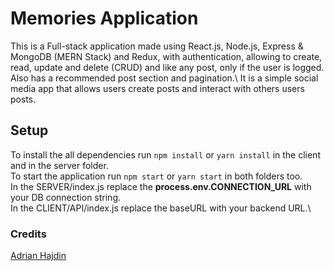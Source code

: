 # Memories Application

This is a Full-stack application made using React.js, Node.js, Express &amp; MongoDB (MERN Stack) and Redux, with authentication, allowing to create, read, update and delete (CRUD) and like any post, only if the user is logged. Also has a recommended post section and pagination.\ It is a simple social media app that allows users create posts and interact with others users posts.

## Setup

To install the all dependencies run `npm install` or `yarn install` in the client and in the server folder.\
To start the application run `npm start` or `yarn start` in both folders too.\
In the SERVER/index.js replace the <b>process.env.CONNECTION_URL</b> with your DB connection string.\
In the CLIENT/API/index.js replace the baseURL with your backend URL.\

### Credits

[Adrian Hajdin](https://github.com/adrianhajdin)
